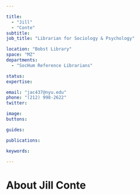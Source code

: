 ```yaml
---

title:
  - "Jill"
  - "Conte"
subtitle: 
job_title: "Librarian for Sociology & Psychology"

location: "Bobst Library"
space: "MZ"
departments:
  - "SocHum Reference Librarians"

status: 
expertise:

email: "jac437@nyu.edu"
phone: "(212) 998-2622"
twitter: 

image: 
buttons:

guides:

publications:

keywords:

---
```


# About Jill Conte


